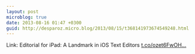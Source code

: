 ```yaml
---
layout: post
microblog: true
date: 2013-08-16 01:47 +0300
guid: http://desparoz.micro.blog/2013/08/15/t368141973674549248.html
---
```

Link: Editorial for iPad: A Landmark in iOS Text Editors [t.co/ozet6FwOH...](http://t.co/ozet6FwOHg)
